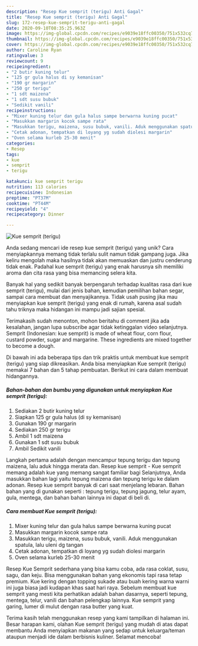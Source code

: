 ```yaml
---
description: "Resep Kue semprit (terigu) Anti Gagal"
title: "Resep Kue semprit (terigu) Anti Gagal"
slug: 172-resep-kue-semprit-terigu-anti-gagal
date: 2020-09-10T08:35:25.963Z
image: https://img-global.cpcdn.com/recipes/e9039e18ffc00350/751x532cq70/kue-semprit-terigu-foto-resep-utama.jpg
thumbnail: https://img-global.cpcdn.com/recipes/e9039e18ffc00350/751x532cq70/kue-semprit-terigu-foto-resep-utama.jpg
cover: https://img-global.cpcdn.com/recipes/e9039e18ffc00350/751x532cq70/kue-semprit-terigu-foto-resep-utama.jpg
author: Caroline Ryan
ratingvalue: 3
reviewcount: 9
recipeingredient:
- "2 butir kuning telur"
- "125 gr gula halus di sy kemanisan"
- "190 gr margarin"
- "250 gr terigu"
- "1 sdt maizena"
- "1 sdt susu bubuk"
- "Sedikit vanili"
recipeinstructions:
- "Mixer kuning telur dan gula halus sampe berwarna kuning pucat"
- "Masukkan margarin kocok sampe rata"
- "Masukkan terigu, maizena, susu bubuk, vanili. Aduk menggunakan spatula, lalu uleni dg tangan"
- "Cetak adonan, tempatkan di loyang yg sudah diolesi margarin"
- "Oven selama kurleb 25-30 menit"
categories:
- Resep
tags:
- kue
- semprit
- terigu

katakunci: kue semprit terigu 
nutrition: 113 calories
recipecuisine: Indonesian
preptime: "PT37M"
cooktime: "PT44M"
recipeyield: "4"
recipecategory: Dinner

---
```



![Kue semprit (terigu)](https://img-global.cpcdn.com/recipes/e9039e18ffc00350/751x532cq70/kue-semprit-terigu-foto-resep-utama.jpg)

Anda sedang mencari ide resep kue semprit (terigu) yang unik? Cara menyiapkannya memang tidak terlalu sulit namun tidak gampang juga. Jika keliru mengolah maka hasilnya tidak akan memuaskan dan justru cenderung tidak enak. Padahal kue semprit (terigu) yang enak harusnya sih memiliki aroma dan cita rasa yang bisa memancing selera kita.

Banyak hal yang sedikit banyak berpengaruh terhadap kualitas rasa dari kue semprit (terigu), mulai dari jenis bahan, kemudian pemilihan bahan segar, sampai cara membuat dan menyajikannya. Tidak usah pusing jika mau menyiapkan kue semprit (terigu) yang enak di rumah, karena asal sudah tahu triknya maka hidangan ini mampu jadi sajian spesial.

Terimakasih sudah menonton, mohon beritahu di comment jika ada kesalahan, jangan lupa subscribe agar tidak ketinggalan video selanjutnya. Semprit (Indonesian: kue semprit) is made of wheat flour, corn flour, custard powder, sugar and margarine. These ingredients are mixed together to become a dough.


Di bawah ini ada beberapa tips dan trik praktis untuk membuat kue semprit (terigu) yang siap dikreasikan. Anda bisa menyiapkan Kue semprit (terigu) memakai 7 bahan dan 5 tahap pembuatan. Berikut ini cara dalam membuat hidangannya.

<!--inarticleads1-->

##### Bahan-bahan dan bumbu yang digunakan untuk menyiapkan Kue semprit (terigu):

1. Sediakan 2 butir kuning telur
1. Siapkan 125 gr gula halus (di sy kemanisan)
1. Gunakan 190 gr margarin
1. Sediakan 250 gr terigu
1. Ambil 1 sdt maizena
1. Gunakan 1 sdt susu bubuk
1. Ambil Sedikit vanili


Langkah pertama adalah dengan mencampur tepung terigu dan tepung maizena, lalu aduk hingga merata dan. Resep kue semprit - Kue semprit memang adalah kue yang memang sangat familiar bagi Selanjutnya, Anda masukkan bahan lagi yaitu tepung maizena dan tepung terigu ke dalam adonan. Resep kue semprit banyak di cari saat menjelang lebaran. Bahan bahan yang di gunakan seperti : tepung terigu, tepung jagung, telur ayam, gula, mentega, dan bahan bahan lainnya ini dapat di beli di. 

<!--inarticleads2-->

##### Cara membuat Kue semprit (terigu):

1. Mixer kuning telur dan gula halus sampe berwarna kuning pucat
1. Masukkan margarin kocok sampe rata
1. Masukkan terigu, maizena, susu bubuk, vanili. Aduk menggunakan spatula, lalu uleni dg tangan
1. Cetak adonan, tempatkan di loyang yg sudah diolesi margarin
1. Oven selama kurleb 25-30 menit


Resep Kue Semprit sederhana yang bisa kamu coba, ada rasa coklat, susu, sagu, dan keju. Bisa menggunakan bahan yang ekonomis tapi rasa tetap premium. Kue kering dengan topping sukade atau buah kering warna warni ini juga biasa jadi kudapan khas saat hari raya. Sebelum membuat kue semprit yang mesti kita perhatikan adalah bahan dasarnya, seperti tepung, mentega, telur, vanili dan bahan pelengkap lainnya. Kue semprit yang garing, lumer di mulut dengan rasa butter yang kuat. 

Terima kasih telah menggunakan resep yang kami tampilkan di halaman ini. Besar harapan kami, olahan Kue semprit (terigu) yang mudah di atas dapat membantu Anda menyiapkan makanan yang sedap untuk keluarga/teman ataupun menjadi ide dalam berbisnis kuliner. Selamat mencoba!
